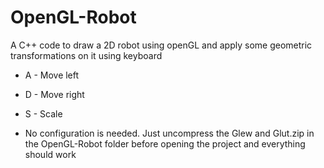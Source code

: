 # OpenGL-Robot
 A C++ code to draw a 2D robot using openGL and apply some geometric transformations on it using keyboard
 
- A - Move left
- D - Move right
- S - Scale

- No configuration is needed. Just uncompress the Glew and Glut.zip in the OpenGL-Robot folder before opening the project and everything should work
